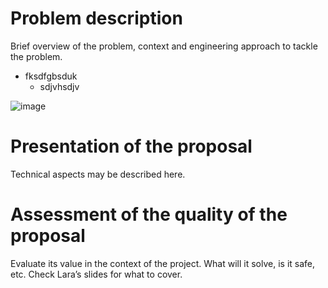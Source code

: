 # Problem description

Brief overview of the problem, context and engineering approach to tackle the problem.
- fksdfgbsduk
  - sdjvhsdjv

![image](/ruralelec.png)

# Presentation of the proposal

Technical aspects may be described here.

# Assessment of the quality of the proposal

Evaluate its value in the context of the project. What will it solve, is it safe, etc. Check Lara’s slides for what to cover.


